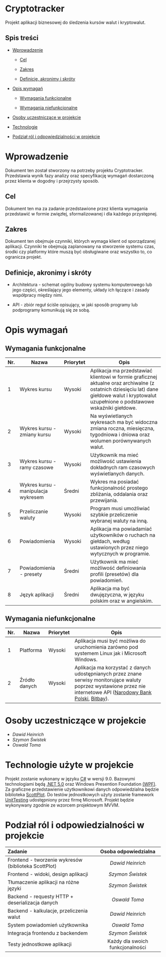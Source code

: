 # Cryptotracker

Projekt aplikacji biznesowej do śledzenia kursów walut i kryptowalut. 

## Spis treści

* [Wprowadzenie](#wprowadzenie "Wprowadzenie")

    * [Cel](#cel "Cel")

    * [Zakres](#zakres "Zakres")

    * [Definicje, akronimy i skróty](#definicje-akronimy-i-skróty "Definicje, akronimy i skróty")

* [Opis wymagań](#opis-wymagań "Opis wymagań")

    * [Wymagania funkcjonalne](#wymagania-funkcjonalne "Wymagania funkcjonalne")

    * [Wymagania niefunkcjonalne](#wymagania-niefunkcjonalne "Wymagania funkcjonalne")

* [Osoby uczestniczące w projekcie](#osoby-uczestniczące-w-projekcie "Osoby uczestniczące w projekcie")

* [Technologie](#technologie-użyte-w-projekcie "Technologie")

* [Podział ról i odpowiedzialności w projekcie](#podział-ról-i-odpowiedzialności-w-projekcie "Podział ról i odpowiedzialności w projekcie")

# Wprowadzenie

Dokument ten został stworzony na potrzeby projektu Cryptotracker. Przedstawia wynik fazy analizy oraz specyfikację wymagań dostarczoną przez klienta w dogodny i przejrzysty sposób.

## Cel

Dokument ten ma za zadanie przedstawione przez klienta wymagania przedstawić w formie zwięzłej, sformalizowanej i dla każdego przystępnej.

## Zakres

Dokument ten obejmuje czynniki, których wymaga klient od sporządzanej aplikacji. Czynniki te obejmują zaplanowany na stworzenie systemu czas, środki czy platformy które muszą być obsługiwane oraz wszystko to, co ogranicza projekt.

## Definicje, akronimy i skróty

* Architektura - schemat ogólny budowy systemu komputerowego lub jego części, określający jego elementy, układy ich łączące i zasady współpracy między nimi.

* API - zbiór reguł ściśle opisujący, w jaki sposób programy lub podprogramy komunikują się ze sobą.

# Opis wymagań

## Wymagania funkcjonalne

| Nr. | Nazwa                                  | Priorytet | Opis |
|-----|----------------------------------------|-----------|------|
| 1   | Wykres kursu                           | Wysoki    | Aplikacja ma przedstawiać klientowi w formie graficznej aktualne oraz archiwalne (z ostatnich dziesięciu lat) dane giełdowe walut i kryptowalut uzupełnione o podstawowe wskaźniki giełdowe. |
| 2   | Wykres kursu - zmiany kursu         | Wysoki    | Na wyświetlanych wykresach ma być widoczna zmiana roczna, miesięczna, tygodniowa i dniowa oraz wolumen porównywanych walut. |
| 3   | Wykres kursu - ramy czasowe         | Wysoki    | Użytkownik ma mieć możliwość ustawienia dokładnych ram czasowych wyświetlanych danych. |
| 4   | Wykres kursu - manipulacja wykresem | Średni    | Wykres ma posiadać funkcjonalność prostego zbliżania, oddalania oraz przewijania.|
| 5   | Przeliczanie waluty                    | Wysoki    | Program musi umożliwiać szybkie przeliczenie wybranej waluty na inną. |
| 6   | Powiadomienia                          | Wysoki    | Aplikacja ma powiadamiać użytkowników o ruchach na giełdach, według ustawionych przez niego wytycznych w programie. |
| 7   | Powiadomienia - presety             | Średni    | Użytkownik ma mieć możliwość definiowania profili (presetów) dla powiadomień. |
| 8   | Język aplikacji                        | Średni    | Aplikacja ma być dwujęzyczna, w języku polskim oraz w angielskim. |

## Wymagania niefunkcjonalne

| Nr. | Nazwa          | Priorytet | Opis |
|-----|----------------|-----------|------|
| 1   | Platforma      | Wysoki    | Aplikacja musi być możliwa do uruchomienia zarówno pod systemem Linux jak i Microsoft Windows. |
| 2   | Źródło danych  | Wysoki    | Aplikacja ma korzystać z danych udostępnianych przez znane serwisy monitorujące waluty poprzez wystawione przez nie internetowe API ([Narodowy Bank Polski](https://www.nbp.pl/), [Bitbay](https://bitbay.net/pl)). |

# Osoby uczestniczące w projekcie

* *Dawid Heinrich*
* *Szymon Świstek*
* *Oswald Toma*

# Technologie użyte w projekcie

Projekt zostanie wykonany w języku [C#](https://docs.microsoft.com/pl-pl/dotnet/csharp/whats-new/csharp-9) w wersji 9.0. 
Bazowymi technologiami będą [.NET 5.0](https://docs.microsoft.com/pl-pl/dotnet/core/dotnet-five) oraz Windows Presention Foundation [(WPF)](https://docs.microsoft.com/en-us/dotnet/desktop/wpf/?view=netdesktop-5.0). Za graficzne przedstawienie użytkownikowi danych odpowiedzialna będzie biblioteka [ScottPlot](https://swharden.com/scottplot/). Do testów jednostkowych użyty zostanie framework 
[UnitTesting](https://en.wikipedia.org/wiki/Visual_Studio_Unit_Testing_Framework) udostępniony przez firmę Microsoft. Projekt będzie wykonywany zgodnie ze wzorcem projektowym MVVM.

# Podział ról i odpowiedzialności w projekcie

| Zadanie | Osoba odpowiedzialna |
| :- | :-: |
| Frontend - tworzenie wykresów (biblioteka ScottPlot) | *Dawid Heinrich* |
| Frontend - widoki, design aplikacji | *Szymon Świstek* |
| Tłumaczenie aplikacji na różne języki | *Szymon Świstek* |
| Backend - requesty HTTP + deserializacja danych | *Oswald Toma* |
| Backend - kalkulacje, przeliczenia walut | *Dawid Heinrich* |
| System powiadomień użytkownika | *Oswald Toma* |
| Integracja frontendu z backendem | *Szymon Świstek* |
| Testy jednostkowe aplikacji | Każdy dla swoich funkcjonalności |
